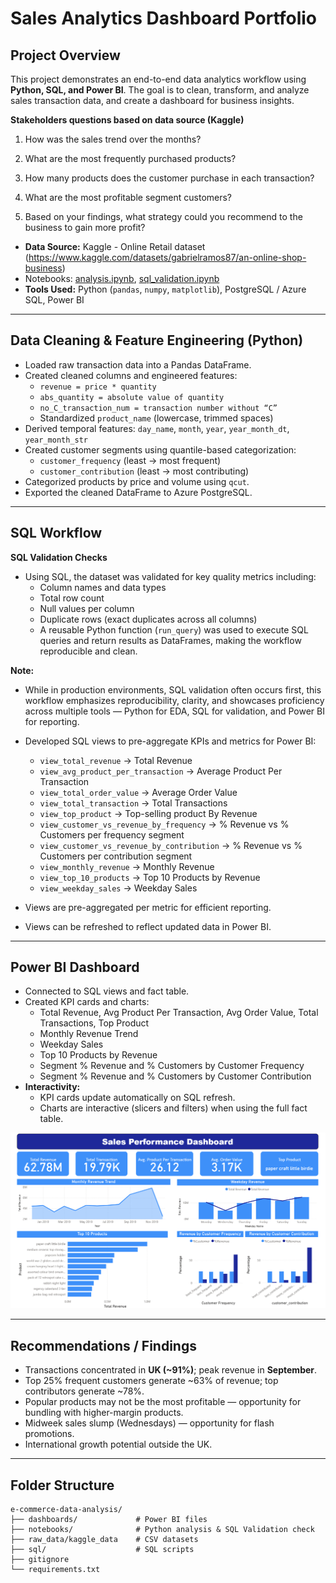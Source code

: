 # Sales Analytics Dashboard Portfolio

## Project Overview
This project demonstrates an end-to-end data analytics workflow using **Python, SQL, and Power BI**. The goal is to clean, transform, and analyze sales transaction data, and create a dashboard for business insights.

**Stakeholders questions based on data source (Kaggle)**

1. How was the sales trend over the months?

2. What are the most frequently purchased products?

3. How many products does the customer purchase in each transaction?

4. What are the most profitable segment customers?

5. Based on your findings, what strategy could you recommend to the business to gain more profit?
   

- **Data Source:** Kaggle - Online Retail dataset (https://www.kaggle.com/datasets/gabrielramos87/an-online-shop-business)
- Notebooks: [analysis.ipynb](notebooks/analysis.ipynb), [sql_validation.ipynb](notebooks/sql_validation.ipynb)
- **Tools Used:** Python (`pandas`, `numpy`, `matplotlib`), PostgreSQL / Azure SQL, Power BI
  

---

## Data Cleaning & Feature Engineering (Python)
- Loaded raw transaction data into a Pandas DataFrame.
- Created cleaned columns and engineered features:
  - `revenue = price * quantity`
  - `abs_quantity = absolute value of quantity`
  - `no_C_transaction_num = transaction number without “C”`
  - Standardized `product_name` (lowercase, trimmed spaces)
- Derived temporal features: `day_name`, `month`, `year`, `year_month_dt`, `year_month_str`
- Created customer segments using quantile-based categorization:
  - `customer_frequency` (least → most frequent)
  - `customer_contribution` (least → most contributing)
- Categorized products by price and volume using `qcut`.
- Exported the cleaned DataFrame to Azure PostgreSQL.

---

## SQL Workflow

**SQL Validation Checks**  
  - Using SQL, the dataset was validated for key quality metrics including:
    - Column names and data types
    - Total row count
    - Null values per column
    - Duplicate rows (exact duplicates across all columns)
    - A reusable Python function (`run_query`) was used to execute SQL queries and return results as DataFrames, making the workflow reproducible and clean.

**Note:** 
- While in production environments, SQL validation often occurs first, this workflow emphasizes reproducibility, clarity, and showcases proficiency across multiple tools — Python for EDA, SQL for validation, and Power BI for reporting.

- Developed SQL views to pre-aggregate KPIs and metrics for Power BI:
  - `view_total_revenue` → Total Revenue
  - `view_avg_product_per_transaction` → Average Product Per Transaction
  - `view_total_order_value` → Average Order Value
  - `view_total_transaction` → Total Transactions
  - `view_top_product` → Top-selling product By Revenue
  - `view_customer_vs_revenue_by_frequency` → % Revenue vs % Customers per frequency segment
  - `view_customer_vs_revenue_by_contribution` → % Revenue vs % Customers per contribution segment
  - `view_monthly_revenue` → Monthly Revenue
  - `view_top_10_products` → Top 10 Products by Revenue
  - `view_weekday_sales` → Weekday Sales

- Views are pre-aggregated per metric for efficient reporting.
- Views can be refreshed to reflect updated data in Power BI.

---

## Power BI Dashboard
- Connected to SQL views and fact table.
- Created KPI cards and charts:
  - Total Revenue, Avg Product Per Transaction, Avg Order Value, Total Transactions, Top Product
  - Monthly Revenue Trend
  - Weekday Sales
  - Top 10 Products by Revenue
  - Segment % Revenue and % Customers by Customer Frequency
  - Segment % Revenue and % Customers by Customer Contribution
- **Interactivity:**
  - KPI cards update automatically on SQL refresh.
  - Charts are interactive (slicers and filters) when using the full fact table.
    
![Power BI Sales Dashboard Overview](dashboards/dashboard_image.png)

---

## Recommendations / Findings
- Transactions concentrated in **UK (~91%)**; peak revenue in **September**.
- Top 25% frequent customers generate ~63% of revenue; top contributors generate ~78%.
- Popular products may not be the most profitable — opportunity for bundling with higher-margin products.
- Midweek sales slump (Wednesdays) — opportunity for flash promotions.
- International growth potential outside the UK.

---

## Folder Structure

```
e-commerce-data-analysis/
├── dashboards/             # Power BI files
├── notebooks/              # Python analysis & SQL Validation check
├── raw_data/kaggle_data    # CSV datasets
├── sql/                    # SQL scripts
├── gitignore
└── requirements.txt
```



